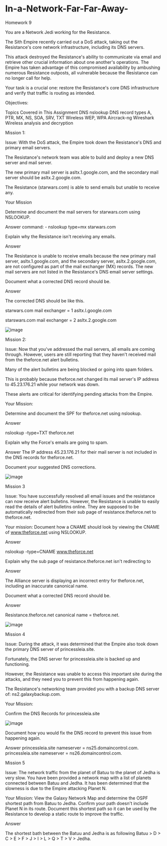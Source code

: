 # In-a-Network-Far-Far-Away-
Homework 9

You are a Network Jedi working for the Resistance.

The Sith Empire recently carried out a DoS attack, taking out the Resistance's core network infrastructure, including its DNS servers.

This attack destroyed the Resistance's ability to communicate via email and retrieve other crucial information about one another's operations. The Empire has taken advantage of this compromised availability by ambushing numerous Resistance outposts, all vulnerable because the Resistance can no longer call for help.

Your task is a crucial one: restore the Resistance's core DNS infrastructure and verify that traffic is routing as intended.

Objectives:

Topics Covered in This Assignment
DNS
nslookup
DNS record types
A, PTR, MX, NS, SOA, SRV, TXT
Wireless
WEP, WPA
Aircrack-ng
Wireshark Wireless analysis and decryption

Mission 1:

Issue: With the DoS attack, the Empire took down the Resistance's DNS and primary email servers.

The Resistance's network team was able to build and deploy a new DNS server and mail server.

The new primary mail server is asltx.1.google.com, and the secondary mail server should be asltx.2.google.com.

The Resistance (starwars.com) is able to send emails but unable to receive any.

Your Mission

Determine and document the mail servers for starwars.com using NSLOOKUP.

Answer
command: - nslookup type=mx starwars.com

Explain why the Resistance isn't receiving any emails.

Answer

The Resistance is unable to receive emails because the new primary mail server, asltx.1.google.com, and the secondary server, asltx.2.google.com, are not configured as part of the mail exchanger (MX) records. The new mail servers are not listed in the Resistance's DNS email server settings.

Document what a corrected DNS record should be.

Answer

The corrected DNS should be like this.

starwars.com mail exchanger = 1 asltx.l.google.com

starswars.com mail exchanger = 2 asltx.2.google.com

![image](https://github.com/user-attachments/assets/b1a03ae8-9297-4b72-ab6f-07dfd4353bbd)


Mission 2:

Issue: Now that you've addressed the mail servers, all emails are coming through. However, users are still reporting that they haven't received mail from the theforce.net alert bulletins.

Many of the alert bulletins are being blocked or going into spam folders.

This is probably because theforce.net changed its mail server's IP address to 45.23.176.21 while your network was down.

These alerts are critical for identifying pending attacks from the Empire.

Your Mission:

Determine and document the SPF for theforce.net using nslookup.

Answer

nslookup -type=TXT theforce.net

Explain why the Force's emails are going to spam.

Answer
The IP address 45.23.176.21 for their mail server is not included in the DNS records for theforce.net.

Document your suggested DNS corrections.

![image](https://github.com/user-attachments/assets/3e507a3b-599c-4a4d-a662-2cd38c47fd30)

Mission 3

Issue: You have successfully resolved all email issues and the resistance can now receive alert bulletins. However, the Resistance is unable to easily read the details of alert bulletins online. They are supposed to be automatically redirected from their sub page of resistance.theforce.net to theforce.net.

Your mission:
Document how a CNAME should look by viewing the CNAME of www.theforce.net using NSLOOKUP.

Answer

nslookup -type=CNAME www.theforce.net

Explain why the sub page of resistance.theforce.net isn't redirecting to

Answer

The Alliance server is displaying an incorrect entry for theforce.net, including an inaccurate canonical name.

Document what a corrected DNS record should be.

Answer

Resistance.theforce.net canonical name = theforce.net.

![image](https://github.com/user-attachments/assets/e05f8884-d6a4-439a-8337-f219342b82e7)


Mission 4

Issue: During the attack, it was determined that the Empire also took down the primary DNS server of princessleia.site.

Fortunately, the DNS server for princessleia.site is backed up and functioning.

However, the Resistance was unable to access this important site during the attacks, and they need you to prevent this from happening again.

The Resistance's networking team provided you with a backup DNS server of: ns2.galaxybackup.com.

Your Mission:

Confirm the DNS Records for princessleia.site

![image](https://github.com/user-attachments/assets/675be60d-35af-4dcf-a4c6-7b535951bf78)

Document how you would fix the DNS record to prevent this issue from happening again.

Answer
princessleia.site nameserver = ns25.domaincontrol.com.
princessleia.site nameserver = ns26.domaincontrol.com.


Mission 5

Issue: The network traffic from the planet of Batuu to the planet of Jedha is very slow. You have been provided a network map with a list of planets connected between Batuu and Jedha. It has been determined that the slowness is due to the Empire attacking Planet N.

Your Mission:
View the Galaxy Network Map and determine the OSPF shortest path from Batuu to Jedha. Confirm your path doesn't include Planet N in its route. Document this shortest path so it can be used by the Resistance to develop a static route to improve the traffic.

Answer

The shortest bath between the Batuu and Jedha is as following Batuu > D > C > E > F > J > I > L > Q > T > V > Jedha.




